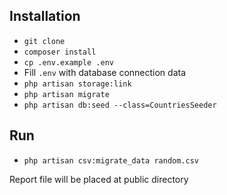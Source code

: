 ## Installation
- `git clone`
- `composer install`
- `cp .env.example .env`
- Fill `.env` with database connection data
- `php artisan storage:link`
- `php artisan migrate`
- `php artisan db:seed --class=CountriesSeeder`

## Run
- `php artisan csv:migrate_data random.csv`

Report file will be placed at public directory

